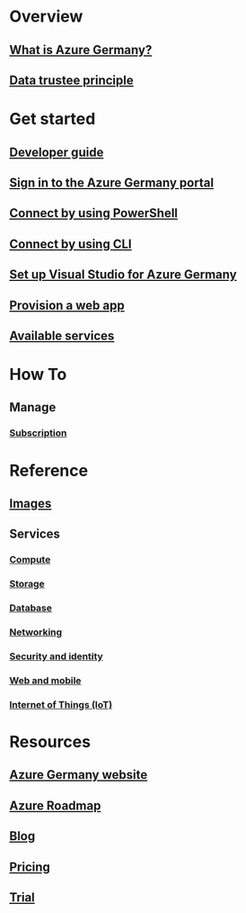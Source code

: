 
# Overview
## [What is Azure Germany?](germany-welcome.md)
## [Data trustee principle](germany-overview-data-trustee.md)

# Get started
## [Developer guide](germany-developer-guide.md)
## [Sign in to the Azure Germany portal](germany-get-started-connect-with-portal.md)
## [Connect by using PowerShell](germany-get-started-connect-with-ps.md)
## [Connect by using CLI](germany-get-started-connect-with-cli.md)
## [Set up Visual Studio for Azure Germany](germany-get-started-connect-with-vs.md)
## [Provision a web app](germany-howto-deploy-webandmobile.md)
## [Available services](germany-services.md)

# How To
## Manage
### [Subscription](germany-manage-subscriptions.md)


# Reference
## [Images](germany-image-gallery.md)

## Services
### [Compute](germany-services-compute.md)
### [Storage](germany-services-storage.md)
### [Database](germany-services-database.md)
### [Networking](germany-services-networking.md)
### [Security and identity](germany-services-securityandidentity.md)
### [Web and mobile](germany-services-webandmobile.md)
### [Internet of Things (IoT)](germany-services-iot.md)

# Resources
## [Azure Germany website](https://azure.microsoft.com/overview/clouds/germany/)
## [Azure Roadmap](https://azure.microsoft.com/roadmap/)
## [Blog](https://blogs.msdn.microsoft.com/azuregermany/)
## [Pricing](https://azure.microsoft.com/pricing/)
## [Trial](https://azure.microsoft.com/free/germany)

